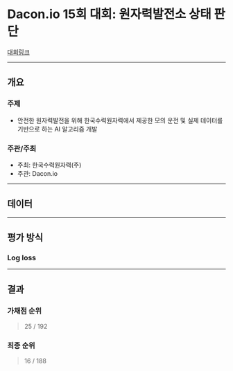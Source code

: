 # Dacon.io 15회 대회: 원자력발전소 상태 판단

[대회링크](https://dacon.io/competitions/official/235551/overview/description/)

* * *

## 개요

### 주제

-  안전한 원자력발전을 위해 한국수력원자력에서 제공한 모의 운전 및 실제 데이터를 기반으로 하는 AI 알고리즘 개발

### 주관/주최

- 주최: 한국수력원자력(주)
- 주관: Dacon.io

* * *

## 데이터

* * *

## 평가 방식

### Log loss

* * * 

## 결과

### 가채점 순위

> 25 / 192

### 최종 순위

> 16 / 188
